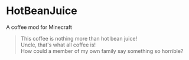 # HotBeanJuice

A coffee mod for Minecraft

> This coffee is nothing more than hot bean juice!<br/>
> Uncle, that's what all coffee is!<br/>
> How could a member of my own family say something so horrible?
